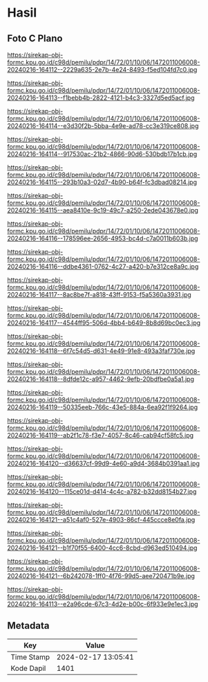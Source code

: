 # Hasil

## Foto C Plano

https://sirekap-obj-formc.kpu.go.id/c98d/pemilu/pdpr/14/72/01/10/06/1472011006008-20240216-164112--2229a635-2e7b-4e24-8493-f5ed104fd7c0.jpg

https://sirekap-obj-formc.kpu.go.id/c98d/pemilu/pdpr/14/72/01/10/06/1472011006008-20240216-164113--f1bebb4b-2822-4121-b4c3-3327d5ed5acf.jpg

https://sirekap-obj-formc.kpu.go.id/c98d/pemilu/pdpr/14/72/01/10/06/1472011006008-20240216-164114--e3d30f2b-5bba-4e9e-ad78-cc3e319ce808.jpg

https://sirekap-obj-formc.kpu.go.id/c98d/pemilu/pdpr/14/72/01/10/06/1472011006008-20240216-164114--917530ac-21b2-4866-90d6-530bdb17b1cb.jpg

https://sirekap-obj-formc.kpu.go.id/c98d/pemilu/pdpr/14/72/01/10/06/1472011006008-20240216-164115--293b10a3-02d7-4b90-b64f-fc3dbad08214.jpg

https://sirekap-obj-formc.kpu.go.id/c98d/pemilu/pdpr/14/72/01/10/06/1472011006008-20240216-164115--aea8410e-9c19-49c7-a250-2ede043678e0.jpg

https://sirekap-obj-formc.kpu.go.id/c98d/pemilu/pdpr/14/72/01/10/06/1472011006008-20240216-164116--178596ee-2656-4953-bc4d-c7a0011b603b.jpg

https://sirekap-obj-formc.kpu.go.id/c98d/pemilu/pdpr/14/72/01/10/06/1472011006008-20240216-164116--ddbe4361-0762-4c27-a420-b7e312ce8a9c.jpg

https://sirekap-obj-formc.kpu.go.id/c98d/pemilu/pdpr/14/72/01/10/06/1472011006008-20240216-164117--8ac8be7f-a818-43ff-9153-f5a5360a3931.jpg

https://sirekap-obj-formc.kpu.go.id/c98d/pemilu/pdpr/14/72/01/10/06/1472011006008-20240216-164117--4544ff95-506d-4bb4-b649-8b8d69bc0ec3.jpg

https://sirekap-obj-formc.kpu.go.id/c98d/pemilu/pdpr/14/72/01/10/06/1472011006008-20240216-164118--6f7c54d5-d631-4e49-91e8-493a3faf730e.jpg

https://sirekap-obj-formc.kpu.go.id/c98d/pemilu/pdpr/14/72/01/10/06/1472011006008-20240216-164118--8dfde12c-a957-4462-9efb-20bdfbe0a5a1.jpg

https://sirekap-obj-formc.kpu.go.id/c98d/pemilu/pdpr/14/72/01/10/06/1472011006008-20240216-164119--50335eeb-766c-43e5-884a-6ea92f1f9264.jpg

https://sirekap-obj-formc.kpu.go.id/c98d/pemilu/pdpr/14/72/01/10/06/1472011006008-20240216-164119--ab2f1c78-f3e7-4057-8c46-cab94cf58fc5.jpg

https://sirekap-obj-formc.kpu.go.id/c98d/pemilu/pdpr/14/72/01/10/06/1472011006008-20240216-164120--d36637cf-99d9-4e60-a9d4-3684b0391aa1.jpg

https://sirekap-obj-formc.kpu.go.id/c98d/pemilu/pdpr/14/72/01/10/06/1472011006008-20240216-164120--115ce01d-d414-4c4c-a782-b32dd8154b27.jpg

https://sirekap-obj-formc.kpu.go.id/c98d/pemilu/pdpr/14/72/01/10/06/1472011006008-20240216-164121--a51c4af0-527e-4903-86cf-445ccce8e0fa.jpg

https://sirekap-obj-formc.kpu.go.id/c98d/pemilu/pdpr/14/72/01/10/06/1472011006008-20240216-164121--b1f70f55-6400-4cc6-8cbd-d963ed510494.jpg

https://sirekap-obj-formc.kpu.go.id/c98d/pemilu/pdpr/14/72/01/10/06/1472011006008-20240216-164121--6b242078-1ff0-4f76-99d5-aee720471b9e.jpg

https://sirekap-obj-formc.kpu.go.id/c98d/pemilu/pdpr/14/72/01/10/06/1472011006008-20240216-164113--e2a96cde-67c3-4d2e-b00c-6f933e9e1ec3.jpg


## Metadata

| Key        | Value               |
| ---------- | ------------------- |
| Time Stamp | 2024-02-17 13:05:41 |
| Kode Dapil | 1401                |



